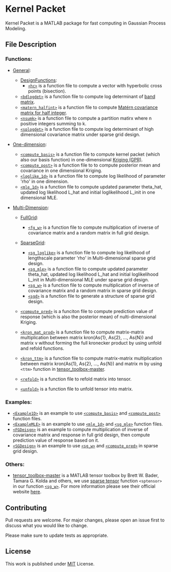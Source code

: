 # Kernel Packet
Kernel Packet is a MATLAB package for fast computing in Gaussian Process Modeling. 

## File Description
### Functions:
* [General](https://github.com/HChen19/kernel_packet/tree/main/Functions/General): 
  * [DesignFunctions](https://github.com/HChen19/kernel_packet/tree/main/Functions/General/DesignFunctions):
    * [`<hc>`](https://github.com/HChen19/kernel_packet/tree/main/Functions/General/DesignFunctions/hc.m) is a function file to compute a vector with hyperbolic cross points (bisection).
  * [`<bdlogdet>`](https://github.com/HChen19/kernel_packet/blob/main/Functions/General/bdlogdet.m) is a function file to compute log determinant of [band matrix](https://en.wikipedia.org/wiki/Band_matrix#:~:text=In%20mathematics%2C%20particularly%20matrix%20theory,more%20diagonals%20on%20either%20side.).
  * [`<matern_halfint>`](https://github.com/HChen19/kernel_packet/blob/main/Functions/General/matern_halfint.m) is a function file to compute [Mat&eacute;rn covariance matrix for half integer](https://en.wikipedia.org/wiki/Mat%C3%A9rn_covariance_function#Simplification_for_%CE%BD_half_integer).
  * [`<nsumk>`](https://github.com/HChen19/kernel_packet/blob/main/Functions/General/nsumk.m) is a function file to compute a partition matirx where n positive integers summing to k.
  * [`<splogdet>`](https://github.com/HChen19/kernel_packet/blob/main/Functions/General/splogdet.m) is a function file to compute log determinant of high dimensional covariance matrix under sparse grid design.
 

* [One-dimension](https://github.com/HChen19/kernel_packet/tree/main/Functions/One-Dimension):
  * [`<compute_basis>`](https://github.com/HChen19/kernel_packet/blob/main/Functions/One-Dimension/compute_basis.m) is a function file to compute kernel packet (which also our basis function) in one-dimensional [Kriging (GPR)](https://en.wikipedia.org/wiki/Kriging).
  * [`<compute_post>`](https://github.com/HChen19/kernel_packet/blob/main/Functions/One-Dimension/compute_post.m) is a function file to to compute posterior mean and covariance in one dimensional Kriging.
  * [`<loglike_1d>`](https://github.com/HChen19/kernel_packet/blob/main/Functions/One-Dimension/loglike_1d.m) is a function file to compute log likelihood of parameter 'rho' in one dimension.
  * [`<mle_1d>`](https://github.com/HChen19/kernel_packet/blob/main/Functions/One-Dimension/mle_1d.m) is a function file to compute updated parameter theta_hat, updated log likelihood L_hat and initial loglikelihood L_init in one dimensional MLE.


* [Multi-Dimension](https://github.com/HChen19/kernel_packet/tree/main/Functions/Multi-Dimension):
  * [FullGrid](https://github.com/HChen19/kernel_packet/tree/main/Functions/Multi-Dimension/FullGrid):
    * [`<fg_w>`](https://github.com/HChen19/kernel_packet/blob/main/Functions/Multi-Dimension/FullGrid/fg_w.m) is a function file to compute multiplication of inverse of covariance matrix and a random matrix in full grid design.
  * [SparseGrid](https://github.com/HChen19/kernel_packet/tree/main/Functions/Multi-Dimension/SparseGrid): 
    * [`<sg_loglike>`](https://github.com/HChen19/kernel_packet/blob/main/Functions/Multi-Dimension/SparseGrid/sg_loglike.m) is a function file to compute log likelihood of lengthscale parameter 'rho' in Multi-dimensional sparse grid design.
    * [`<sg_mle>`](https://github.com/HChen19/kernel_packet/blob/main/Functions/Multi-Dimension/SparseGrid/sg_mle.m) is a function file to compute updated parameter theta_hat, updated log likelihood L_hat and initial loglikelihood L_init in Multi-dimensional MLE under sparse grid design.
    * [`<sg_w>`](https://github.com/HChen19/kernel_packet/blob/main/Functions/Multi-Dimension/SparseGrid/sg_w.m) is a function file to compute multiplication of inverse of covariance matrix and a random matrix in sparse grid design.
    * [`<sgd>`](https://github.com/HChen19/kernel_packet/blob/main/Functions/Multi-Dimension/SparseGrid/sgd.m) is a function file to generate a structure of sparse grid design.
   
  * [`<compute_pred>`](https://github.com/HChen19/kernel_packet/tree/main/Functions/Multi-Dimension/compute_pred.m) is a funciton file to compute prediction value of response (which is also the posterior mean) of nulti-dimensional Kriging.
  * [`<kron_mat_prod>`](https://github.com/HChen19/kernel_packet/tree/main/Functions/Multi-Dimension/kron_mat_prod.m) is a function file to compute matrix-matrix multiplication between matrix kron(As{1}, As{2}, ..., As{N}) and matrix v without forming the full kronecker product by using unfold and refold functions.
  * [`<kron_ttm>`](https://github.com/HChen19/kernel_packet/blob/main/Functions/Multi-Dimension/kron_ttm.m) is a function file to compute matrix-matrix multiplication between matrix kron(As{1}, As{2}, ..., As{N}) and matrix m by using `<ttm>` function in [tensor_toolbox-master](https://github.com/HChen19/kernel_packet/tree/main/tensor_toolbox-master).
  * [`<refold>`](https://github.com/HChen19/kernel_packet/tree/main/Functions/Multi-Dimension/refold.m) is a function file to refold matrix into tensor.
  * [`<unfold>`](https://github.com/HChen19/kernel_packet/tree/main/Functions/Multi-Dimension/unfold.m) is a function file to unfold tensor into matrix.
 
  
### Examples:
  * [`<Example1D>`](https://github.com/HChen19/kernel_packet/blob/main/Example1D.m) is an example to use [`<compute_basis>`](https://github.com/HChen19/kernel_packet/blob/main/Functions/One-Dimension/compute_basis.m) and [`<compute_post>`](https://github.com/HChen19/kernel_packet/blob/main/Functions/One-Dimension/compute_post.m) function files. 
  * [`<ExampleMLE>`](https://github.com/HChen19/kernel_packet/blob/main/ExampleMLE.m) is an example to use [`<mle_1d>`](https://github.com/HChen19/kernel_packet/blob/main/Functions/One-Dimension/mle_1d.m) and [`<sg_mle>`](https://github.com/HChen19/kernel_packet/blob/main/Functions/Multi-Dimension/SparseGrid/sg_mle.m) function files.
  * [`<FGDeisgn>`](https://github.com/HChen19/kernel_packet/blob/main/FGDesign.m) is an example to compute multiplication of inverse of covariance matrix and response in full grid design, then compute prediction value of response based on it.
  * [`<SGDesign>`](https://github.com/HChen19/kernel_packet/blob/main/SGDesign.m) is an example to use [`<sg_w>`](https://github.com/HChen19/kernel_packet/blob/main/Functions/Multi-Dimension/SparseGrid/sg_w.m) and [`<compute_pred>`](https://github.com/HChen19/kernel_packet/tree/main/Functions/Multi-Dimension/compute_pred.m) in sparse grid design.
   
### Others:
  * [tensor_toolbox-master](https://github.com/HChen19/kernel_packet/tree/main/tensor_toolbox-master) is a MATLAB tensor toolbox by Brett W. Bader, Tamara G. Kolda and others, we use [sparse tensor](https://www.tensortoolbox.org/sptensor_doc.html) function `<sptensor>` in our function [`<sg_w>`](https://github.com/HChen19/kernel_packet/blob/main/Functions/Multi-Dimension/SparseGrid/sg_w.m). For more information please see their official website [here](https://www.tensortoolbox.org/).

## Contributing
Pull requests are welcome. For major changes, please open an issue first to discuss what you would like to change.

Please make sure to update tests as appropriate.

## License
This work is published under [MIT](https://choosealicense.com/licenses/mit/) License.
